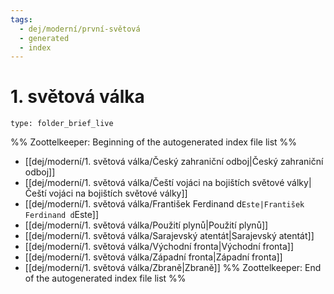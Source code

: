 ```yaml
---
tags:
  - dej/moderní/první-světová
  - generated
  - index
---
```

# 1. světová válka
```ccard
type: folder_brief_live
```
%% Zoottelkeeper: Beginning of the autogenerated index file list  %%
-  [[dej/moderní/1. světová válka/Český zahraniční odboj|Český zahraniční odboj]]
-  [[dej/moderní/1. světová válka/Čeští vojáci na bojištích světové války|Čeští vojáci na bojištích světové války]]
-  [[dej/moderní/1. světová válka/František Ferdinand d`Este|František Ferdinand d`Este]]
-  [[dej/moderní/1. světová válka/Použití plynů|Použití plynů]]
-  [[dej/moderní/1. světová válka/Sarajevský atentát|Sarajevský atentát]]
-  [[dej/moderní/1. světová válka/Východní fronta|Východní fronta]]
-  [[dej/moderní/1. světová válka/Západní fronta|Západní fronta]]
-  [[dej/moderní/1. světová válka/Zbraně|Zbraně]]
%% Zoottelkeeper: End of the autogenerated index file list  %%
